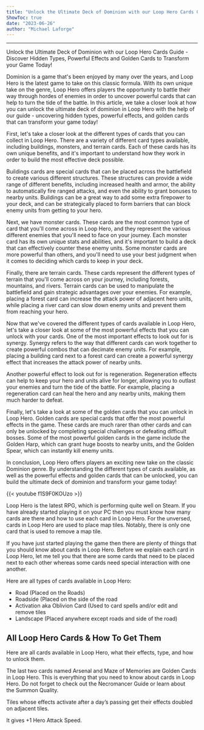 ```yaml
---
title: "Unlock the Ultimate Deck of Dominion with our Loop Hero Cards Guide - Discover Hidden Types, Powerful Effects and Golden Cards to Transform your Game Today!"
ShowToc: true 
date: "2023-06-26"
author: "Michael Laforge"
---
```

*****
Unlock the Ultimate Deck of Dominion with our Loop Hero Cards Guide - Discover Hidden Types, Powerful Effects and Golden Cards to Transform your Game Today!

Dominion is a game that's been enjoyed by many over the years, and Loop Hero is the latest game to take on this classic formula. With its own unique take on the genre, Loop Hero offers players the opportunity to battle their way through hordes of enemies in order to uncover powerful cards that can help to turn the tide of the battle. In this article, we take a closer look at how you can unlock the ultimate deck of dominion in Loop Hero with the help of our guide - uncovering hidden types, powerful effects, and golden cards that can transform your game today!

First, let's take a closer look at the different types of cards that you can collect in Loop Hero. There are a variety of different card types available, including buildings, monsters, and terrain cards. Each of these cards has its own unique benefits, and it's important to understand how they work in order to build the most effective deck possible.

Buildings cards are special cards that can be placed across the battlefield to create various different structures. These structures can provide a wide range of different benefits, including increased health and armor, the ability to automatically fire ranged attacks, and even the ability to grant bonuses to nearby units. Buildings can be a great way to add some extra firepower to your deck, and can be strategically placed to form barriers that can block enemy units from getting to your hero.

Next, we have monster cards. These cards are the most common type of card that you'll come across in Loop Hero, and they represent the various different enemies that you'll need to face on your journey. Each monster card has its own unique stats and abilities, and it's important to build a deck that can effectively counter these enemy units. Some monster cards are more powerful than others, and you'll need to use your best judgment when it comes to deciding which cards to keep in your deck.

Finally, there are terrain cards. These cards represent the different types of terrain that you'll come across on your journey, including forests, mountains, and rivers. Terrain cards can be used to manipulate the battlefield and gain strategic advantages over your enemies. For example, placing a forest card can increase the attack power of adjacent hero units, while placing a river card can slow down enemy units and prevent them from reaching your hero.

Now that we've covered the different types of cards available in Loop Hero, let's take a closer look at some of the most powerful effects that you can unlock with your cards. One of the most important effects to look out for is synergy. Synergy refers to the way that different cards can work together to create powerful combos that can decimate enemy units. For example, placing a building card next to a forest card can create a powerful synergy effect that increases the attack power of nearby units.

Another powerful effect to look out for is regeneration. Regeneration effects can help to keep your hero and units alive for longer, allowing you to outlast your enemies and turn the tide of the battle. For example, placing a regeneration card can heal the hero and any nearby units, making them much harder to defeat.

Finally, let's take a look at some of the golden cards that you can unlock in Loop Hero. Golden cards are special cards that offer the most powerful effects in the game. These cards are much rarer than other cards and can only be unlocked by completing special challenges or defeating difficult bosses. Some of the most powerful golden cards in the game include the Golden Harp, which can grant huge boosts to nearby units, and the Golden Spear, which can instantly kill enemy units.

In conclusion, Loop Hero offers players an exciting new take on the classic Dominion genre. By understanding the different types of cards available, as well as the powerful effects and golden cards that can be unlocked, you can build the ultimate deck of dominion and transform your game today!

{{< youtube f1S9F0KOUzo >}} 



Loop Hero is the latest RPG, which is performing quite well on Steam. If you have already started playing it on your PC then you must know how many cards are there and how to use each card in Loop Hero. For the unversed, cards in Loop Hero are used to place map tiles. Notably, there is only one card that is used to remove a map tile.
 
If you have just started playing the game then there are plenty of things that you should know about cards in Loop Hero. Before we explain each card in Loop Hero, let me tell you that there are some cards that need to be placed next to each other whereas some cards need special interaction with one another.
 
Here are all types of cards available in Loop Hero:
 
- Road (Placed on the Roads)
 - Roadside (Placed on the side of the road
 - Activation aka Oblivion Card (Used to card spells and/or edit and remove tiles
 - Landscape (Placed anywhere except roads and side of the road)

 
## All Loop Hero Cards & How To Get Them
 
Here are all cards available in Loop Hero, what their effects, type, and how to unlock them.
 
The last two cards named Arsenal and Maze of Memories are Golden Cards in Loop Hero. This is everything that you need to know about cards in Loop Hero. Do not forget to check out the Necromancer Guide or learn about the Summon Quality.
 
Tiles whose effects activate after a day’s passing get their effects doubled on adjacent tiles.
 
It gives +1 Hero Attack Speed.



